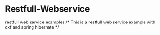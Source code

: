 # Restfull-Webservice
restfull web service examples
/*
This is a restfull web service example with cxf and spring hibernate
*/
